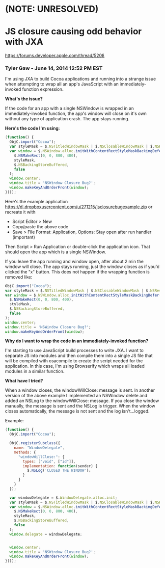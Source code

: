# (NOTE: UNRESOLVED)

# JS closure causing odd behavior with JXA
https://forums.developer.apple.com/thread/5208

### Tyler Gaw - June 14, 2014 12:52 PM EST

I'm using JXA to build Cocoa applications and running into a strange issue when attempting to wrap all an app's JavaScript with an immediately-invoked function expression.

**What's the issue?**

If the code for an app with a single NSWindow is wrapped in an immediately-invoked function, the app's window will close on it's own without any type of application crash. The app stays running.

**Here's the code I'm using:**

```javascript
(function() {  
  ObjC.import("Cocoa");  
  var styleMask = $.NSTitledWindowMask | $.NSClosableWindowMask | $.NSResizableWindowMask | $.NSMiniaturizableWindowMask;  
  var window = $.NSWindow.alloc.initWithContentRectStyleMaskBackingDefer(  
    $.NSMakeRect(0, 0, 800, 400),  
    styleMask,  
    $.NSBackingStoreBuffered,  
    false  
  );  
  window.center;  
  window.title = 'NSWindow Closure Bug?';  
  window.makeKeyAndOrderFront(window);  
}());
```

Here's the example application https://dl.dropboxusercontent.com/u/271215/jsclosurebugexample.zip or recreate it with
- Script Editor > New
- Copy/paste the above code
- Save > File Format: Application, Options: Stay open after run handler (important)

Then Script > Run Application or double-click the application icon. That should open the app which is a single NSWindow.

If you leave the app running and window open, after about 2 min the window will close. The app stays running, just the window closes as if you'd clicked the "x" button. This does not happen if the wrapping function is removed like:

```javascript
ObjC.import("Cocoa");  
var styleMask = $.NSTitledWindowMask | $.NSClosableWindowMask | $.NSResizableWindowMask | $.NSMiniaturizableWindowMask;  
var window = $.NSWindow.alloc.initWithContentRectStyleMaskBackingDefer(  
  $.NSMakeRect(0, 0, 800, 400),  
  styleMask,  
  $.NSBackingStoreBuffered,  
  false  
);  
window.center;  
window.title = 'NSWindow Closure Bug?';  
window.makeKeyAndOrderFront(window);  
```

**Why do I want to wrap the code in an immediately-invoked function?**

I'm starting to use JavaScript build processes to write JXA. I want to separate JS into modules and then compile them into a single JS file that will be compiled with osacompile to create the script needed for the application. In this case, I'm using Browserify which wraps all loaded modules in a similar function.

**What have I tried?**

When a window closes, the windowWillClose: message is sent. In another version of the above example I implemented an NSWindow delete and added an NSLog to the windowWillClose: message. If you close the window manually, the message is sent and the NSLog is trigger. When the window closes automatically, the message is not sent and the log isn't...logged.

Example:

```javascript
(function() {  
  ObjC.import("Cocoa");  

  ObjC.registerSubclass({  
    name: "WindowDelegate",  
    methods: {  
      "windowWillClose:": {  
        types: ["void", ["id"]],  
        implementation: function(sender) {  
          $.NSLog('CLOSED THE WINDOW');  
        }  
      }  
    }  
  });  

  var windowDelegate = $.WindowDelegate.alloc.init;  
  var styleMask = $.NSTitledWindowMask | $.NSClosableWindowMask | $.NSResizableWindowMask | $.NSMiniaturizableWindowMask;  
  var window = $.NSWindow.alloc.initWithContentRectStyleMaskBackingDefer(  
    $.NSMakeRect(0, 0, 800, 400),  
    styleMask,  
    $.NSBackingStoreBuffered,  
    false  
  );  
  window.delegate = windowDelegate;  


  window.center;  
  window.title = 'NSWindow Closure Bug?';  
  window.makeKeyAndOrderFront(window);  
}());  
```
